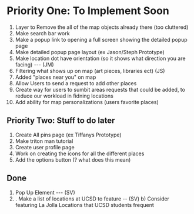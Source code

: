 
<h1> Priority One: To Implement Soon </h1>

1. Layer to Remove the all of the map objects already there (too cluttered)
1. Make search bar work
1. Make a popup link to opening a full screen  showing the detailed popup page
1. Make detailed popup page layout (ex Jason/Steph Prototype)
1. Make location dot have orientation (so it shows what direction you are facing) --- (JM)
1. Filtering what shows up on map (art pieces, libraries ect) (JS)
1. Added "places near you" on map 
1. Allow Users to send a request to add other places
1. Create way for users to sumbit areas requests that could be added, to reduce our workload in fidning locations
1. Add ability for map personalizations (users favorite places)

<h2> Priority Two: Stuff to do later </h2>

1. Create All pins page (ex Tiffanys Prototype)
1. Make triton man tutorial 
1. Create user profile page
1. Work on creating the icons for all the different places
1.  Add the options button (? what does this mean)

<h2> Done </h2>

1. Pop Up Element --- (SV)
1. . Make a list of locations at UCSD to feature -- (SV)
	b) Consider featuring La Jolla Locations that UCSD students frequent
